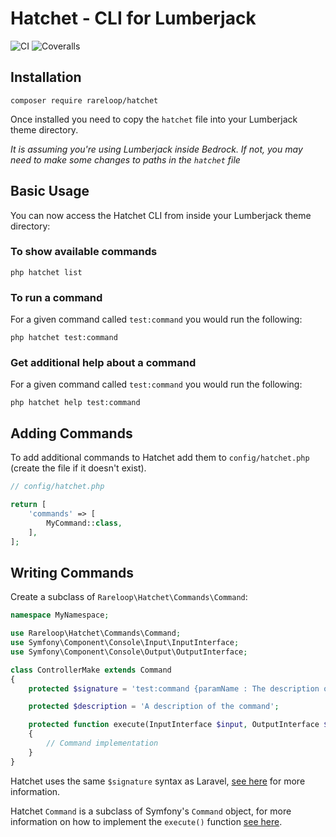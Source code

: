 # Hatchet - CLI for Lumberjack
![CI](https://travis-ci.org/Rareloop/hatchet.svg?branch=master)
![Coveralls](https://coveralls.io/repos/github/Rareloop/hatchet/badge.svg?branch=master)

## Installation
```
composer require rareloop/hatchet
```

Once installed you need to copy the `hatchet` file into your Lumberjack theme directory. 

*It is assuming you're using Lumberjack inside Bedrock. If not, you may need to make some changes to paths in the `hatchet` file*

## Basic Usage
You can now access the Hatchet CLI from inside your Lumberjack theme directory:

### To show available commands

```
php hatchet list
```

### To run a command
For a given command called `test:command` you would run the following:

```
php hatchet test:command
```

### Get additional help about a command
For a given command called `test:command` you would run the following:

```
php hatchet help test:command
```

## Adding Commands
To add additional commands to Hatchet add them to `config/hatchet.php` (create the file if it doesn't exist).

```php
// config/hatchet.php

return [
    'commands' => [
        MyCommand::class,
    ],
];
```

## Writing Commands
Create a subclass of `Rareloop\Hatchet\Commands\Command`:

```php
namespace MyNamespace;

use Rareloop\Hatchet\Commands\Command;
use Symfony\Component\Console\Input\InputInterface;
use Symfony\Component\Console\Output\OutputInterface;

class ControllerMake extends Command
{
    protected $signature = 'test:command {paramName : The description of the parameter}';

    protected $description = 'A description of the command';

    protected function execute(InputInterface $input, OutputInterface $output)
    {
        // Command implementation
    }
}
```

Hatchet uses the same `$signature` syntax as Laravel, [see here](https://laravel.com/docs/5.6/artisan#writing-commands) for more information.

Hatchet `Command` is a subclass of Symfony's `Command` object, for more information on how to implement the `execute()` function [see here](https://symfony.com/doc/current/console.html).
